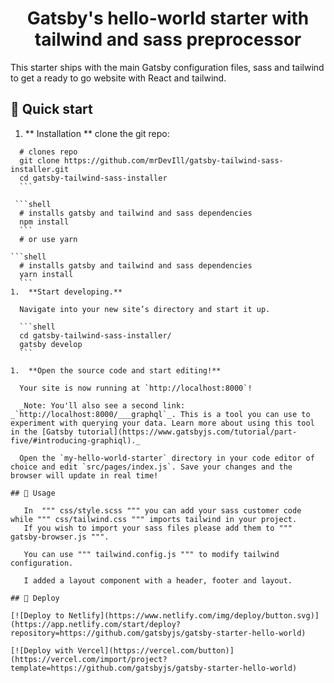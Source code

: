 
<h1 align="center">
  Gatsby's hello-world starter with tailwind and sass preprocessor
</h1>

This starter ships with the main Gatsby configuration files, sass and tailwind to get a ready to go website with React and tailwind.

## 🚀 Quick start

1.  ** Installation **
    clone the git repo:
  ```shell
    # clones repo
    git clone https://github.com/mrDevIll/gatsby-tailwind-sass-installer.git 
    cd gatsby-tailwind-sass-installer
    ```

   ```shell
    # installs gatsby and tailwind and sass dependencies 
    npm install
    ```
    # or use yarn

  ```shell
    # installs gatsby and tailwind and sass dependencies 
    yarn install
    ```
1.  **Start developing.**

    Navigate into your new site’s directory and start it up.

    ```shell
    cd gatsby-tailwind-sass-installer/
    gatsby develop
    ```

1.  **Open the source code and start editing!**

    Your site is now running at `http://localhost:8000`!

    _Note: You'll also see a second link: _`http://localhost:8000/___graphql`_. This is a tool you can use to experiment with querying your data. Learn more about using this tool in the [Gatsby tutorial](https://www.gatsbyjs.com/tutorial/part-five/#introducing-graphiql)._

    Open the `my-hello-world-starter` directory in your code editor of choice and edit `src/pages/index.js`. Save your changes and the browser will update in real time!

## 🧐 Usage
  
     In  """ css/style.scss """ you can add your sass customer code while """ css/tailwind.css """ imports tailwind in your project.
     If you wish to import your sass files please add them to """ gatsby-browser.js """.

     You can use """ tailwind.config.js """ to modify tailwind configuration.

     I added a layout component with a header, footer and layout.   

## 💫 Deploy

[![Deploy to Netlify](https://www.netlify.com/img/deploy/button.svg)](https://app.netlify.com/start/deploy?repository=https://github.com/gatsbyjs/gatsby-starter-hello-world)

[![Deploy with Vercel](https://vercel.com/button)](https://vercel.com/import/project?template=https://github.com/gatsbyjs/gatsby-starter-hello-world)


